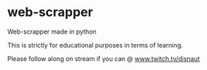 # web-scrapper
Web-scrapper made in python

This is strictly for educational purposes in terms of learning. 

Please follow along on stream if you can @ www.twitch.tv/disnaut
